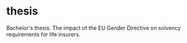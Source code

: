 # thesis
Bachelor's thesis: The impact of the EU Gender Directive on solvency requirements for life insurers. 
